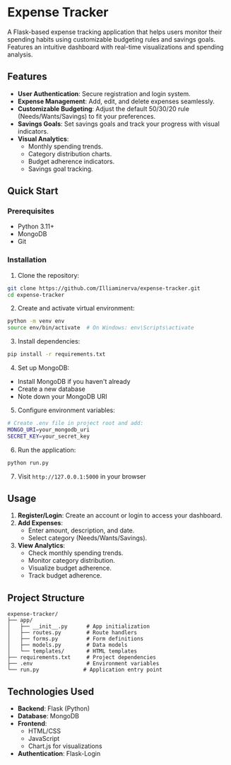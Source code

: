 # Expense Tracker

A Flask-based expense tracking application that helps users monitor their spending habits using customizable budgeting rules and savings goals. Features an intuitive dashboard with real-time visualizations and spending analysis.

## Features

- **User Authentication**: Secure registration and login system.
- **Expense Management**: Add, edit, and delete expenses seamlessly.
- **Customizable Budgeting**: Adjust the default 50/30/20 rule (Needs/Wants/Savings) to fit your preferences.
- **Savings Goals**: Set savings goals and track your progress with visual indicators.
- **Visual Analytics**: 
  - Monthly spending trends.
  - Category distribution charts.
  - Budget adherence indicators.
  - Savings goal tracking.

## Quick Start

### Prerequisites

- Python 3.11+
- MongoDB
- Git

### Installation

1. Clone the repository:
```bash
git clone https://github.com/Illiaminerva/expense-tracker.git
cd expense-tracker
```

2. Create and activate virtual environment:
```bash
python -m venv env
source env/bin/activate  # On Windows: env\Scripts\activate
```

3. Install dependencies:
```bash
pip install -r requirements.txt
```

4. Set up MongoDB:
- Install MongoDB if you haven't already
- Create a new database
- Note down your MongoDB URI

5. Configure environment variables:
```bash
# Create .env file in project root and add:
MONGO_URI=your_mongodb_uri
SECRET_KEY=your_secret_key
```

6. Run the application:
```bash
python run.py
```

7. Visit `http://127.0.0.1:5000` in your browser

## Usage

1. **Register/Login**: Create an account or login to access your dashboard.
2. **Add Expenses**: 
   - Enter amount, description, and date.
   - Select category (Needs/Wants/Savings).
3. **View Analytics**:
   - Check monthly spending trends.
   - Monitor category distribution.
   - Visualize budget adherence.
   - Track budget adherence.

## Project Structure
```
expense-tracker/
├── app/
│   ├── __init__.py      # App initialization
│   ├── routes.py        # Route handlers
│   ├── forms.py         # Form definitions
│   ├── models.py        # Data models
│   └── templates/       # HTML templates
├── requirements.txt     # Project dependencies
├── .env                 # Environment variables
└── run.py              # Application entry point
```

## Technologies Used

- **Backend**: Flask (Python)
- **Database**: MongoDB
- **Frontend**: 
  - HTML/CSS
  - JavaScript
  - Chart.js for visualizations
- **Authentication**: Flask-Login
